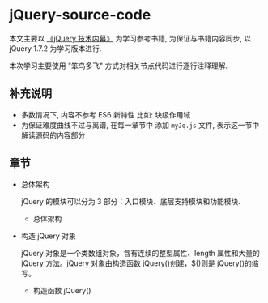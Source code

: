 # jQuery-source-code

本文主要以 [《jQuery 技术内幕》](https://www.amazon.cn/dp/B00J2197XE/ref=sr_1_1?__mk_zh_CN=%E4%BA%9A%E9%A9%AC%E9%80%8A%E7%BD%91%E7%AB%99&keywords=%E3%80%8AjQuery+%E6%8A%80%E6%9C%AF%E5%86%85%E5%B9%95%E3%80%8B&qid=1584927985&sr=8-1) 为学习参考书籍, 为保证与书籍内容同步, 以 jQuery 1.7.2 为学习版本进行.

本次学习主要使用 "笨鸟多飞" 方式对相关节点代码进行逐行注释理解.

## 补充说明

- 多数情况下, 内容不参考 ES6 新特性 比如: 块级作用域
- 为保证难度曲线不过与离谱, 在每一章节中 添加 `myJq.js` 文件, 表示这一节中解读源码的内容部分

## 章节

- 总体架构

  jQuery 的模块可以分为 3 部分：入口模块、底层支持模块和功能模块.

  - 总体架构

- 构造 jQuery 对象

  jQuery 对象是一个类数组对象，含有连续的整型属性、length 属性和大量的 jQuery 方法。jQuery 对象由构造函数 jQuery()创建，\$()则是 jQuery()的缩写。

  - 构造函数 jQuery()
